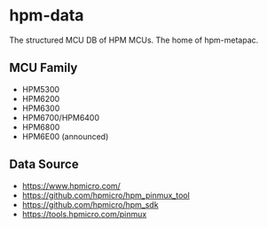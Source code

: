 # hpm-data

The structured MCU DB of HPM MCUs. The home of hpm-metapac.

## MCU Family

- HPM5300
- HPM6200
- HPM6300
- HPM6700/HPM6400
- HPM6800
- HPM6E00 (announced)

## Data Source

- <https://www.hpmicro.com/>
- <https://github.com/hpmicro/hpm_pinmux_tool>
- <https://github.com/hpmicro/hpm_sdk>
- <https://tools.hpmicro.com/pinmux>
